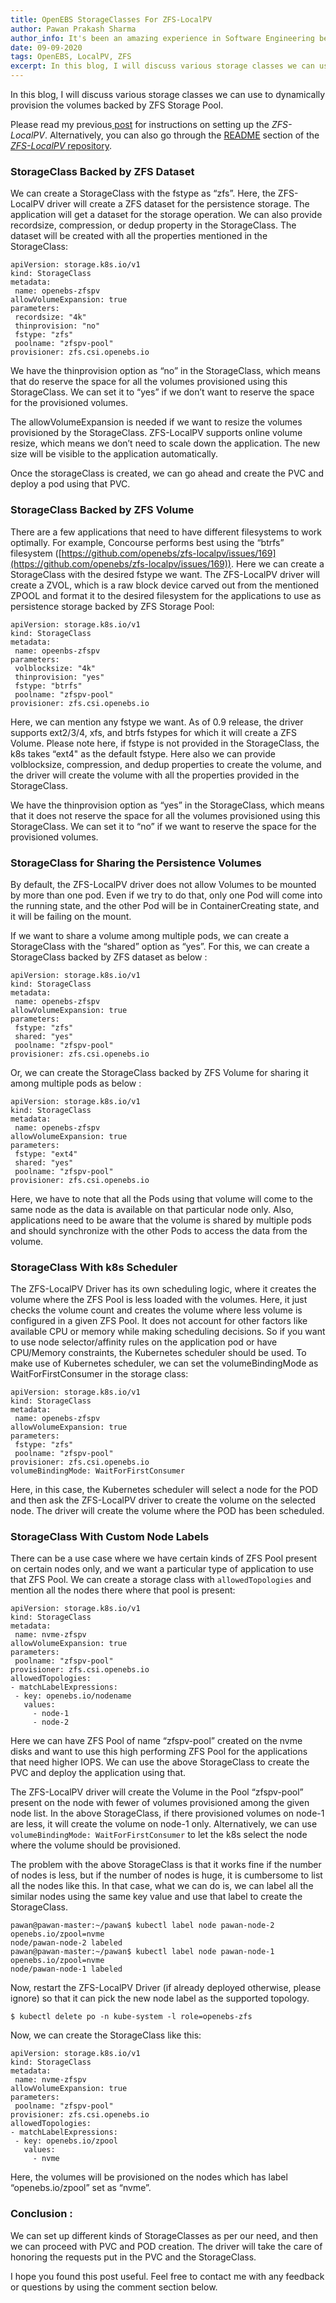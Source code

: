 ```yaml
---
title: OpenEBS StorageClasses For ZFS-LocalPV
author: Pawan Prakash Sharma
author_info: It's been an amazing experience in Software Engineering because of my love for coding. In my free time, I read books, play table tennis and watch tv series
date: 09-09-2020
tags: OpenEBS, LocalPV, ZFS
excerpt: In this blog, I will discuss various storage classes we can use to dynamically provision the volumes backed by ZFS-LocalPV Storage Pool.
---
```


In this blog, I will discuss various storage classes we can use to dynamically provision the volumes backed by ZFS Storage Pool.

Please read my previous[ post](https://blog.openebs.io/openebs-dynamic-volume-provisioning-on-zfs-d8670720181d?__hstc=216392137.7dc0753f698b104ea002a16b84268b54.1580207831486.1580207831486.1580207831486.1&amp;__hssc=216392137.1.1580207831487&amp;__hsfp=818904025) for instructions on setting up the *ZFS-LocalPV*. Alternatively, you can also go through the [README](https://github.com/openebs/zfs-localpv/blob/master/README.md) section of the [*ZFS-LocalPV* repository](https://github.com/openebs/zfs-localpv).

### **StorageClass Backed by ZFS Dataset**

We can create a StorageClass with the fstype as “zfs”. Here, the ZFS-LocalPV driver will create a ZFS dataset for the persistence storage. The application will get a dataset for the storage operation. We can also provide recordsize, compression, or dedup property in the StorageClass. The dataset will be created with all the properties mentioned in the StorageClass:

    apiVersion: storage.k8s.io/v1
    kind: StorageClass
    metadata:
     name: openebs-zfspv
    allowVolumeExpansion: true
    parameters:
     recordsize: "4k"
     thinprovision: "no"
     fstype: "zfs"
     poolname: "zfspv-pool"
    provisioner: zfs.csi.openebs.io

We have the thinprovision option as “no” in the StorageClass, which means that do reserve the space for all the volumes provisioned using this StorageClass. We can set it to “yes” if we don’t want to reserve the space for the provisioned volumes.

The allowVolumeExpansion is needed if we want to resize the volumes provisioned by the StorageClass. ZFS-LocalPV supports online volume resize, which means we don’t need to scale down the application. The new size will be visible to the application automatically.

Once the storageClass is created, we can go ahead and create the PVC and deploy a pod using that PVC.

### **StorageClass Backed by ZFS Volume**

There are a few applications that need to have different filesystems to work optimally. For example, Concourse performs best using the “btrfs” filesystem ([https://github.com/openebs/zfs-localpv/issues/169](https://github.com/openebs/zfs-localpv/issues/169)). Here we can create a StorageClass with the desired fstype we want. The ZFS-LocalPV driver will create a ZVOL, which is a raw block device carved out from the mentioned ZPOOL and format it to the desired filesystem for the applications to use as persistence storage backed by ZFS Storage Pool:

    apiVersion: storage.k8s.io/v1
    kind: StorageClass
    metadata:
     name: opeenbs-zfspv
    parameters:
     volblocksize: "4k"
     thinprovision: "yes"
     fstype: "btrfs"
     poolname: "zfspv-pool"
    provisioner: zfs.csi.openebs.io

Here, we can mention any fstype we want. As of 0.9 release, the driver supports ext2/3/4, xfs, and btrfs fstypes for which it will create a ZFS Volume. Please note here, if fstype is not provided in the StorageClass, the k8s takes “ext4" as the default fstype. Here also we can provide volblocksize, compression, and dedup properties to create the volume, and the driver will create the volume with all the properties provided in the StorageClass.

We have the thinprovision option as “yes” in the StorageClass, which means that it does not reserve the space for all the volumes provisioned using this StorageClass. We can set it to “no” if we want to reserve the space for the provisioned volumes.

### **StorageClass for Sharing the Persistence Volumes**

By default, the ZFS-LocalPV driver does not allow Volumes to be mounted by more than one pod. Even if we try to do that, only one Pod will come into the running state, and the other Pod will be in ContainerCreating state, and it will be failing on the mount.

If we want to share a volume among multiple pods, we can create a StorageClass with the “shared” option as “yes”. For this, we can create a StorageClass backed by ZFS dataset as below :

    apiVersion: storage.k8s.io/v1
    kind: StorageClass
    metadata:
     name: openebs-zfspv
    allowVolumeExpansion: true
    parameters:
     fstype: "zfs"
     shared: "yes"
     poolname: "zfspv-pool"
    provisioner: zfs.csi.openebs.io

Or, we can create the StorageClass backed by ZFS Volume for sharing it among multiple pods as below :

    apiVersion: storage.k8s.io/v1
    kind: StorageClass
    metadata:
     name: openebs-zfspv
    allowVolumeExpansion: true
    parameters:
     fstype: "ext4"
     shared: "yes"
     poolname: "zfspv-pool"
    provisioner: zfs.csi.openebs.io

Here, we have to note that all the Pods using that volume will come to the same node as the data is available on that particular node only. Also, applications need to be aware that the volume is shared by multiple pods and should synchronize with the other Pods to access the data from the volume.

### **StorageClass With k8s Scheduler**

The ZFS-LocalPV Driver has its own scheduling logic, where it creates the volume where the ZFS Pool is less loaded with the volumes. Here, it just checks the volume count and creates the volume where less volume is configured in a given ZFS Pool. It does not account for other factors like available CPU or memory while making scheduling decisions. So if you want to use node selector/affinity rules on the application pod or have CPU/Memory constraints, the Kubernetes scheduler should be used. To make use of Kubernetes scheduler, we can set the volumeBindingMode as WaitForFirstConsumer in the storage class:

    apiVersion: storage.k8s.io/v1
    kind: StorageClass
    metadata:
     name: openebs-zfspv
    allowVolumeExpansion: true
    parameters:
     fstype: "zfs"
     poolname: "zfspv-pool"
    provisioner: zfs.csi.openebs.io
    volumeBindingMode: WaitForFirstConsumer

Here, in this case, the Kubernetes scheduler will select a node for the POD and then ask the ZFS-LocalPV driver to create the volume on the selected node. The driver will create the volume where the POD has been scheduled.

### **StorageClass With Custom Node Labels**

There can be a use case where we have certain kinds of ZFS Pool present on certain nodes only, and we want a particular type of application to use that ZFS Pool. We can create a storage class with `allowedTopologies` and mention all the nodes there where that pool is present:

    apiVersion: storage.k8s.io/v1
    kind: StorageClass
    metadata:
     name: nvme-zfspv
    allowVolumeExpansion: true
    parameters:
     poolname: "zfspv-pool"
    provisioner: zfs.csi.openebs.io
    allowedTopologies:
    - matchLabelExpressions:
     - key: openebs.io/nodename
       values:
         - node-1
         - node-2

Here we can have ZFS Pool of name “zfspv-pool” created on the nvme disks and want to use this high performing ZFS Pool for the applications that need higher IOPS. We can use the above StorageClass to create the PVC and deploy the application using that.

The ZFS-LocalPV driver will create the Volume in the Pool “zfspv-pool” present on the node with fewer of volumes provisioned among the given node list. In the above StorageClass, if there provisioned volumes on node-1 are less, it will create the volume on node-1 only. Alternatively, we can use `volumeBindingMode: WaitForFirstConsumer` to let the k8s select the node where the volume should be provisioned.

The problem with the above StorageClass is that it works fine if the number of nodes is less, but if the number of nodes is huge, it is cumbersome to list all the nodes like this. In that case, what we can do is, we can label all the similar nodes using the same key value and use that label to create the StorageClass.

    pawan@pawan-master:~/pawan$ kubectl label node pawan-node-2 openebs.io/zpool=nvme
    node/pawan-node-2 labeled
    pawan@pawan-master:~/pawan$ kubectl label node pawan-node-1 openebs.io/zpool=nvme
    node/pawan-node-1 labeled

Now, restart the ZFS-LocalPV Driver (if already deployed otherwise, please ignore) so that it can pick the new node label as the supported topology.

    $ kubectl delete po -n kube-system -l role=openebs-zfs

Now, we can create the StorageClass like this:

    apiVersion: storage.k8s.io/v1
    kind: StorageClass
    metadata:
     name: nvme-zfspv
    allowVolumeExpansion: true
    parameters:
     poolname: "zfspv-pool"
    provisioner: zfs.csi.openebs.io
    allowedTopologies:
    - matchLabelExpressions:
     - key: openebs.io/zpool
       values:
         - nvme

Here, the volumes will be provisioned on the nodes which has label “openebs.io/zpool” set as “nvme”.

### **Conclusion :**

We can set up different kinds of StorageClasses as per our need, and then we can proceed with PVC and POD creation. The driver will take the care of honoring the requests put in the PVC and the StorageClass.

I hope you found this post useful. Feel free to contact me with any feedback or questions by using the comment section below.

